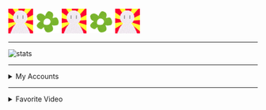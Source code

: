 <!-- markdownlint-disable-file MD033 MD041 -->

[![icon_a]](https://www.u.tsukuba.ac.jp/~s1811528/
) [![flower]](https://で〜の.deno.dev
) [![icon_a]](https://egpl.ga/ads
) [![flower]](https://git.io/JM4rV
) [![icon_a]](https://git.io/JM4ri)

---

![stats](https://github-readme-stats.vercel.app/api?username=eggplants&count_private=true&show_icons=true&theme=cobalt)

---

<details>
<summary>My Accounts</summary>

- Docker Hub: [@eggplanter](https://hub.docker.com/u/eggplanter)
- Gist: [@eggplants](https://gist.github.com/eggplants)
- Greasy Fork: [@eggplants](https://greasyfork.org/en/users/671442-eggplants)
- Keybase: [@egpl0](https://keybase.io/egpl0)
- npm: [@eggplants](https://www.npmjs.com/~eggplants)
- PyPI: [@eggplants](https://pypi.org/user/eggplants/)
- Qiita: [@eggplants](https://qiita.com/eggplants)
- Rubygems: [@eggplants](https://rubygems.org/profiles/eggplants)
- SoundCloud: [@egpl0](https://soundcloud.com/f-0q)
- Twitter: [@egpl0](https://twitter.com/egpl0)
- UserStyles.world: [@eggplants](https://userstyles.world/user/eggplants)

</details>

---

<details>
<summary>Favorite Video</summary>

- ホビ Vol.2 チョ～高い塔

<a href="http://youtu.be/miUQ8BtJ38w"><img src="https://user-images.githubusercontent.com/42153744/140617005-a7c8a311-b25b-4b48-95a6-b65f18f3325f.png" width="480" height="360" /></a>

</details>

[icon_a]: https://raw.githubusercontent.com/eggplants/eggplants/master/anim.gif
[flower]: https://raw.githubusercontent.com/eggplants/eggplants/master/flower.png
